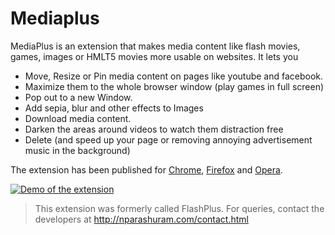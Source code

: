 # Mediaplus

MediaPlus is an extension that makes media content like flash movies, games, images or HMLT5 movies more usable on websites. It lets you

- Move, Resize or Pin media content on pages like youtube and facebook.
- Maximize them to the whole browser window (play games in full screen)
- Pop out to a new Window.
- Add sepia, blur and other effects to Images
- Download media content.
- Darken the areas around videos to watch them distraction free
- Delete (and speed up your page or removing annoying advertisement music in the background) 

The extension has been published for [Chrome](https://chrome.google.com/webstore/detail/mediaplus/emaamodndfmmmcjepfigalbjjjemadom?hl=en), [Firefox](https://addons.mozilla.org/en-US/firefox/addon/mediaplus/) and [Opera](https://addons.opera.com/en/extensions/details/mediaplus/). 

[![Demo of the extension](http://img.youtube.com/vi/pg4xUUmZE68/0.jpg)](http://www.youtube.com/watch?v=T-pg4xUUmZE68)



> This extension was formerly called FlashPlus. For queries, contact the developers at http://nparashuram.com/contact.html 
